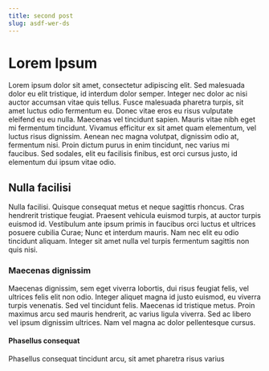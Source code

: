 ```yaml
---
title: second post
slug: asdf-wer-ds
---
```


# Lorem Ipsum

Lorem ipsum dolor sit amet, consectetur adipiscing elit. Sed malesuada dolor eu elit tristique, id interdum dolor semper. Integer nec dolor ac nisi auctor accumsan vitae quis tellus. Fusce malesuada pharetra turpis, sit amet luctus odio fermentum eu. Donec vitae eros eu risus vulputate eleifend eu eu nulla. Maecenas vel tincidunt sapien. Mauris vitae nibh eget mi fermentum tincidunt. Vivamus efficitur ex sit amet quam elementum, vel luctus risus dignissim. Aenean nec magna volutpat, dignissim odio at, fermentum nisi. Proin dictum purus in enim tincidunt, nec varius mi faucibus. Sed sodales, elit eu facilisis finibus, est orci cursus justo, id elementum dui ipsum vitae odio.

## Nulla facilisi

Nulla facilisi. Quisque consequat metus et neque sagittis rhoncus. Cras hendrerit tristique feugiat. Praesent vehicula euismod turpis, at auctor turpis euismod id. Vestibulum ante ipsum primis in faucibus orci luctus et ultrices posuere cubilia Curae; Nunc et interdum mauris. Nam nec elit eu odio tincidunt aliquam. Integer sit amet nulla vel turpis fermentum sagittis non quis nisi.

### Maecenas dignissim

Maecenas dignissim, sem eget viverra lobortis, dui risus feugiat felis, vel ultrices felis elit non odio. Integer aliquet magna id justo euismod, eu viverra turpis venenatis. Sed vel tincidunt felis. Maecenas id tristique metus. Proin maximus arcu sed mauris hendrerit, ac varius ligula viverra. Sed ac libero vel ipsum dignissim ultrices. Nam vel magna ac dolor pellentesque cursus.

#### Phasellus consequat

Phasellus consequat tincidunt arcu, sit amet pharetra risus varius
